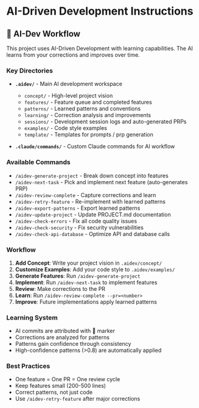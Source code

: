 # AI-Driven Development Instructions

## 🤖 AI-Dev Workflow

This project uses AI-Driven Development with learning capabilities. The AI learns from your corrections and improves over time.

### Key Directories

- **`.aidev/`** - Main AI development workspace
  - `concept/` - High-level project vision
  - `features/` - Feature queue and completed features
  - `patterns/` - Learned patterns and conventions
  - `learning/` - Correction analysis and improvements
  - `sessions/` - Development session logs and auto-generated PRPs
  - `examples/` - Code style examples
  - `template/` - Templates for prompts / prp generation
  
- **`.claude/commands/`** - Custom Claude commands for AI workflow

### Available Commands

- `/aidev-generate-project` - Break down concept into features
- `/aidev-next-task` - Pick and implement next feature (auto-generates PRP)
- `/aidev-review-complete` - Capture corrections and learn
- `/aidev-retry-feature` - Re-implement with learned patterns
- `/aidev-export-patterns` - Export learned patterns
- `/aidev-update-project` - Update PROJECT.md documentation
- `/aidev-check-errors` - Fix all code quality issues
- `/aidev-check-security` - Fix security vulnerabilities
- `/aidev-check-api-database` - Optimize API and database calls

### Workflow

1. **Add Concept**: Write your project vision in `.aidev/concept/`
2. **Customize Examples**: Add your code style to `.aidev/examples/`
3. **Generate Features**: Run `/aidev-generate-project`
4. **Implement**: Run `/aidev-next-task` to implement features
5. **Review**: Make corrections to the PR
6. **Learn**: Run `/aidev-review-complete --pr=<number>`
7. **Improve**: Future implementations apply learned patterns

### Learning System

- AI commits are attributed with 🤖 marker
- Corrections are analyzed for patterns
- Patterns gain confidence through consistency
- High-confidence patterns (>0.8) are automatically applied

### Best Practices

- One feature = One PR = One review cycle
- Keep features small (200-500 lines)
- Correct patterns, not just code
- Use `/aidev-retry-feature` after major corrections
